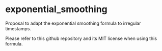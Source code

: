# exponential_smoothing
Proposal to adapt the exponential smoothing formula to irregular timestamps.

Please refer to this github repository and its MIT license when using this formula.
